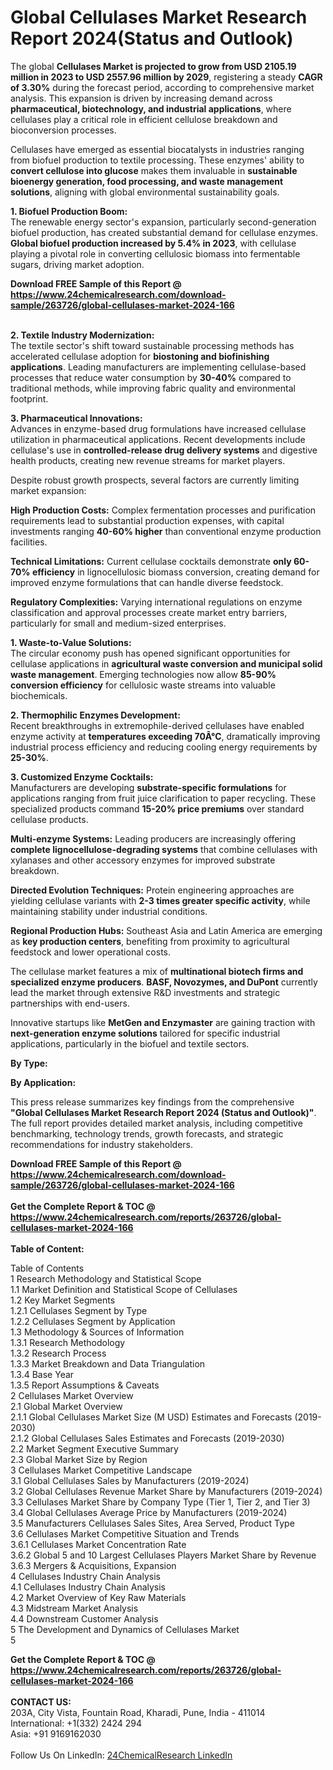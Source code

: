 <h1>Global Cellulases Market Research Report 2024(Status and Outlook)</h1><p>The global <strong>Cellulases Market is projected to grow from USD 2105.19 million in 2023 to USD 2557.96 million by 2029</strong>, registering a steady <strong>CAGR of 3.30%</strong> during the forecast period, according to comprehensive market analysis. This expansion is driven by increasing demand across <strong>pharmaceutical, biotechnology, and industrial applications</strong>, where cellulases play a critical role in efficient cellulose breakdown and bioconversion processes.</p><p>Cellulases have emerged as essential biocatalysts in industries ranging from biofuel production to textile processing. These enzymes' ability to <strong>convert cellulose into glucose</strong> makes them invaluable in <strong>sustainable bioenergy generation, food processing, and waste management solutions</strong>, aligning with global environmental sustainability goals.</p><p><strong>1. Biofuel Production Boom:</strong><br>
The renewable energy sector's expansion, particularly second-generation biofuel production, has created substantial demand for cellulase enzymes. <strong>Global biofuel production increased by 5.4% in 2023</strong>, with cellulase playing a pivotal role in converting cellulosic biomass into fermentable sugars, driving market adoption.</p><div><b>Download FREE Sample of this Report @ 
            <a href="https://www.24chemicalresearch.com/download-sample/263726/global-cellulases-market-2024-166">
            https://www.24chemicalresearch.com/download-sample/263726/global-cellulases-market-2024-166</a></b></div><br><p><strong>2. Textile Industry Modernization:</strong><br>
The textile sector's shift toward sustainable processing methods has accelerated cellulase adoption for <strong>biostoning and biofinishing applications</strong>. Leading manufacturers are implementing cellulase-based processes that reduce water consumption by <strong>30-40%</strong> compared to traditional methods, while improving fabric quality and environmental footprint.</p><p><strong>3. Pharmaceutical Innovations:</strong><br>
Advances in enzyme-based drug formulations have increased cellulase utilization in pharmaceutical applications. Recent developments include cellulase's use in <strong>controlled-release drug delivery systems</strong> and digestive health products, creating new revenue streams for market players.</p><p>Despite robust growth prospects, several factors are currently limiting market expansion:</p><p><strong>High Production Costs:</strong> Complex fermentation processes and purification requirements lead to substantial production expenses, with capital investments ranging <strong>40-60% higher</strong> than conventional enzyme production facilities.</p><p><strong>Technical Limitations:</strong> Current cellulase cocktails demonstrate <strong>only 60-70% efficiency</strong> in lignocellulosic biomass conversion, creating demand for improved enzyme formulations that can handle diverse feedstock.</p><p><strong>Regulatory Complexities:</strong> Varying international regulations on enzyme classification and approval processes create market entry barriers, particularly for small and medium-sized enterprises.</p><p><strong>1. Waste-to-Value Solutions:</strong><br>
The circular economy push has opened significant opportunities for cellulase applications in <strong>agricultural waste conversion and municipal solid waste management</strong>. Emerging technologies now allow <strong>85-90% conversion efficiency</strong> for cellulosic waste streams into valuable biochemicals.</p><p><strong>2. Thermophilic Enzymes Development:</strong><br>
Recent breakthroughs in extremophile-derived cellulases have enabled enzyme activity at <strong>temperatures exceeding 70Â°C</strong>, dramatically improving industrial process efficiency and reducing cooling energy requirements by <strong>25-30%</strong>.</p><p><strong>3. Customized Enzyme Cocktails:</strong><br>
Manufacturers are developing <strong>substrate-specific formulations</strong> for applications ranging from fruit juice clarification to paper recycling. These specialized products command <strong>15-20% price premiums</strong> over standard cellulase products.</p><p><strong>Multi-enzyme Systems:</strong> Leading producers are increasingly offering <strong>complete lignocellulose-degrading systems</strong> that combine cellulases with xylanases and other accessory enzymes for improved substrate breakdown.</p><p><strong>Directed Evolution Techniques:</strong> Protein engineering approaches are yielding cellulase variants with <strong>2-3 times greater specific activity</strong>, while maintaining stability under industrial conditions.</p><p><strong>Regional Production Hubs:</strong> Southeast Asia and Latin America are emerging as <strong>key production centers</strong>, benefiting from proximity to agricultural feedstock and lower operational costs.</p><p>The cellulase market features a mix of <strong>multinational biotech firms and specialized enzyme producers</strong>. <strong>BASF, Novozymes, and DuPont</strong> currently lead the market through extensive R&amp;D investments and strategic partnerships with end-users.</p><p>Innovative startups like <strong>MetGen and Enzymaster</strong> are gaining traction with <strong>next-generation enzyme solutions</strong> tailored for specific industrial applications, particularly in the biofuel and textile sectors.</p><p><strong>By Type:</strong></p><p><strong>By Application:</strong></p><p>This press release summarizes key findings from the comprehensive <strong>"Global Cellulases Market Research Report 2024 (Status and Outlook)"</strong>. The full report provides detailed market analysis, including competitive benchmarking, technology trends, growth forecasts, and strategic recommendations for industry stakeholders.</p><div><b>Download FREE Sample of this Report @ 
            <a href="https://www.24chemicalresearch.com/download-sample/263726/global-cellulases-market-2024-166">
            https://www.24chemicalresearch.com/download-sample/263726/global-cellulases-market-2024-166</a></b></div><br><div><b>Get the Complete Report & TOC @ 
            <a href="https://www.24chemicalresearch.com/reports/263726/global-cellulases-market-2024-166">
            https://www.24chemicalresearch.com/reports/263726/global-cellulases-market-2024-166</a></b></div><br>
            <b>Table of Content:</b><p>Table of Contents<br />
1 Research Methodology and Statistical Scope<br />
1.1 Market Definition and Statistical Scope of Cellulases<br />
1.2 Key Market Segments<br />
1.2.1 Cellulases Segment by Type<br />
1.2.2 Cellulases Segment by Application<br />
1.3 Methodology & Sources of Information<br />
1.3.1 Research Methodology<br />
1.3.2 Research Process<br />
1.3.3 Market Breakdown and Data Triangulation<br />
1.3.4 Base Year<br />
1.3.5 Report Assumptions & Caveats<br />
2 Cellulases Market Overview<br />
2.1 Global Market Overview<br />
2.1.1 Global Cellulases Market Size (M USD) Estimates and Forecasts (2019-2030)<br />
2.1.2 Global Cellulases Sales Estimates and Forecasts (2019-2030)<br />
2.2 Market Segment Executive Summary<br />
2.3 Global Market Size by Region<br />
3 Cellulases Market Competitive Landscape<br />
3.1 Global Cellulases Sales by Manufacturers (2019-2024)<br />
3.2 Global Cellulases Revenue Market Share by Manufacturers (2019-2024)<br />
3.3 Cellulases Market Share by Company Type (Tier 1, Tier 2, and Tier 3)<br />
3.4 Global Cellulases Average Price by Manufacturers (2019-2024)<br />
3.5 Manufacturers Cellulases Sales Sites, Area Served, Product Type<br />
3.6 Cellulases Market Competitive Situation and Trends<br />
3.6.1 Cellulases Market Concentration Rate<br />
3.6.2 Global 5 and 10 Largest Cellulases Players Market Share by Revenue<br />
3.6.3 Mergers & Acquisitions, Expansion<br />
4 Cellulases Industry Chain Analysis<br />
4.1 Cellulases Industry Chain Analysis<br />
4.2 Market Overview of Key Raw Materials<br />
4.3 Midstream Market Analysis<br />
4.4 Downstream Customer Analysis<br />
5 The Development and Dynamics of Cellulases Market <br />
5</p><div><b>Get the Complete Report & TOC @ 
            <a href="https://www.24chemicalresearch.com/reports/263726/global-cellulases-market-2024-166">
            https://www.24chemicalresearch.com/reports/263726/global-cellulases-market-2024-166</a></b></div><br><b>CONTACT US:</b><br>
            203A, City Vista, Fountain Road, Kharadi, Pune, India - 411014<br>
            International: +1(332) 2424 294<br>
            Asia: +91 9169162030 <br><br>
            Follow Us On LinkedIn: <a href="https://www.linkedin.com/company/24chemicalresearch/">24ChemicalResearch LinkedIn</a>